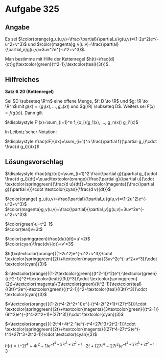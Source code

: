 # Aufgabe 325
## Angabe

Es sei $\color{orange}g_u(u,v)=\frac{\partial}{\partial_u}g(u,v)=(1-2u^2)e^{-u^2+v^3}$ und $\color{magenta}g_v(u,v)=\frac{\partial}{\partial_v}g(u,v)=3uv^2e^{-u^2+v^3}$. 

Man bestimme mit Hilfe der Kettenregel $h(t)=\frac{d}{dt}g(\textcolor{green}{t^2-1},\textcolor{teal}{3t})$. 

## Hilfreiches

**Satz 6.20 (Kettenregel)**

Sei $D \subseteq \R^n$ eine offene Menge, $f: D \to \R$ und $g: \R \to \R^n$ mit $g(x)=(g_1(x), \dots, g_n(x))$ und $g(\R) \subseteq D$. Weiters sei $F(x)=f(g(x))$. Dann gilt

$\displaystyle F'(x)=\sum_{i=1}^n f_{x_i}(g_1(x), …, g_n(x)) g_i'(x)$

In Leibniz'scher Notation:

$\displaystyle \frac{dF}{dx}=\sum_{i=1}^n \frac{\partial f}{\partial g_i}\cdot \frac{d g_i}{dx}$

## Lösungsvorschlag

$\displaystyle \frac{dg}{dt}=\sum_{i=1}^2 \frac{\partial g}{\partial g_i}\cdot \frac{d g_i}{dt}=\quad\textcolor{orange}{\frac{\partial g}{\partial u}}\cdot \textcolor{springgreen}{\frac{d u}{dt}}+\textcolor{magenta}{\frac{\partial g}{\partial v}}\cdot \textcolor{cyan}{\frac{d v}{dt}}$

$\color{orange} g_u(u,v)=\frac{\partial}{\partial_u}g(u,v)=(1-2u^2)e^{-u^2+v^3}$ \
$\color{magenta}g_v(u,v)=\frac{\partial}{\partial_v}g(u,v)=3uv^2e^{-u^2+v^3}$

$\color{green}u=t^2-1$ \
$\color{teal}v=3t$

$\color{springgreen}\frac{du}{dt}=u'=2t$ \
$\color{cyan}\frac{dv}{dt}=v'=3$

$h(t)=\textcolor{orange}{(1-2u^2)e^{-u^2+v^3}}\cdot \textcolor{springgreen}{2t}+\textcolor{magenta}{3uv^2e^{-u^2+v^3}}\cdot \textcolor{cyan}{3}$

$=\textcolor{orange}{(1-2\textcolor{green}{(t^2-1)}^2)e^{-\textcolor{green}{(t^2-1)}^2+\textcolor{teal}{(3t)}^3}}\cdot \textcolor{springgreen}{2t}+\textcolor{magenta}{3\textcolor{green}{(t^2-1)}\textcolor{teal}{(3t)}^2e^{-\textcolor{green}{(t^2-1)}^2+\textcolor{teal}{(3t)}^3}}\cdot \textcolor{cyan}{3}$

$=\textcolor{orange}{(1-2(t^4-2t^2+1))e^{-(t^4-2t^2+1)+(27t^3)}}\cdot \textcolor{springgreen}{2t}+\textcolor{magenta}{3\textcolor{green}{(t^2-1)}(9t^2)e^{-(t^4-2t^2+1)+(27t^3)}}\cdot \textcolor{cyan}{3}$

$=\textcolor{orange}{(-2t^4+4t^2-1)e^{-t^4+27t^3+2t^2-1}}\cdot \textcolor{springgreen}{2t}+\textcolor{magenta}{(27t^4-27t^2)e^{-t^4+27t^3+2t^2-1}}\cdot \textcolor{cyan}{3}$

$h(t)=(-2t^4+4t^2-1)e^{-t^4+27t^3+2t^2-1}\cdot 2t+(27t^4-27t^2)e^{-t^4+27t^3+2t^2-1}\cdot 3$